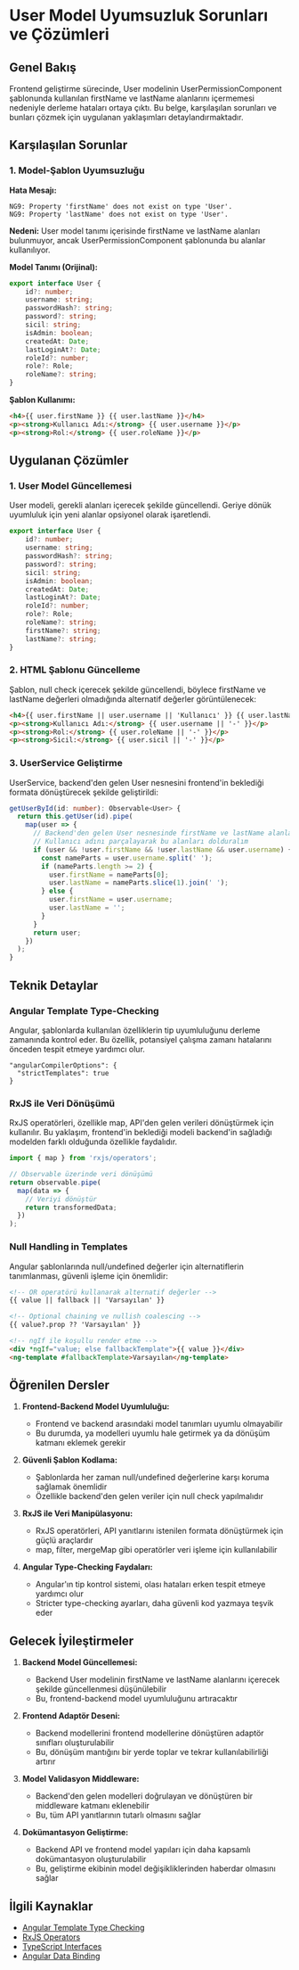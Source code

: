 # User Model Uyumsuzluk Sorunları ve Çözümleri

## Genel Bakış

Frontend geliştirme sürecinde, User modelinin UserPermissionComponent şablonunda kullanılan firstName ve lastName alanlarını içermemesi nedeniyle derleme hataları ortaya çıktı. Bu belge, karşılaşılan sorunları ve bunları çözmek için uygulanan yaklaşımları detaylandırmaktadır.

## Karşılaşılan Sorunlar

### 1. Model-Şablon Uyumsuzluğu

**Hata Mesajı:**
```
NG9: Property 'firstName' does not exist on type 'User'.
NG9: Property 'lastName' does not exist on type 'User'.
```

**Nedeni:**
User model tanımı içerisinde firstName ve lastName alanları bulunmuyor, ancak UserPermissionComponent şablonunda bu alanlar kullanılıyor.

**Model Tanımı (Orijinal):**
```typescript
export interface User {
    id?: number;
    username: string;
    passwordHash?: string;
    password?: string;
    sicil: string;
    isAdmin: boolean;
    createdAt: Date;
    lastLoginAt?: Date;
    roleId?: number;
    role?: Role;
    roleName?: string;
}
```

**Şablon Kullanımı:**
```html
<h4>{{ user.firstName }} {{ user.lastName }}</h4>
<p><strong>Kullanıcı Adı:</strong> {{ user.username }}</p>
<p><strong>Rol:</strong> {{ user.roleName }}</p>
```

## Uygulanan Çözümler

### 1. User Model Güncellemesi

User modeli, gerekli alanları içerecek şekilde güncellendi. Geriye dönük uyumluluk için yeni alanlar opsiyonel olarak işaretlendi.

```typescript
export interface User {
    id?: number;
    username: string;
    passwordHash?: string;
    password?: string;
    sicil: string;
    isAdmin: boolean;
    createdAt: Date;
    lastLoginAt?: Date;
    roleId?: number;
    role?: Role;
    roleName?: string;
    firstName?: string;
    lastName?: string;
}
```

### 2. HTML Şablonu Güncelleme

Şablon, null check içerecek şekilde güncellendi, böylece firstName ve lastName değerleri olmadığında alternatif değerler görüntülenecek:

```html
<h4>{{ user.firstName || user.username || 'Kullanıcı' }} {{ user.lastName || '' }}</h4>
<p><strong>Kullanıcı Adı:</strong> {{ user.username || '-' }}</p>
<p><strong>Rol:</strong> {{ user.roleName || '-' }}</p>
<p><strong>Sicil:</strong> {{ user.sicil || '-' }}</p>
```

### 3. UserService Geliştirme

UserService, backend'den gelen User nesnesini frontend'in beklediği formata dönüştürecek şekilde geliştirildi:

```typescript
getUserById(id: number): Observable<User> {
  return this.getUser(id).pipe(
    map(user => {
      // Backend'den gelen User nesnesinde firstName ve lastName alanları olmayabilir
      // Kullanıcı adını parçalayarak bu alanları dolduralım
      if (user && !user.firstName && !user.lastName && user.username) {
        const nameParts = user.username.split(' ');
        if (nameParts.length >= 2) {
          user.firstName = nameParts[0];
          user.lastName = nameParts.slice(1).join(' ');
        } else {
          user.firstName = user.username;
          user.lastName = '';
        }
      }
      return user;
    })
  );
}
```

## Teknik Detaylar

### Angular Template Type-Checking

Angular, şablonlarda kullanılan özelliklerin tip uyumluluğunu derleme zamanında kontrol eder. Bu özellik, potansiyel çalışma zamanı hatalarını önceden tespit etmeye yardımcı olur.

```
"angularCompilerOptions": {
  "strictTemplates": true
}
```

### RxJS ile Veri Dönüşümü

RxJS operatörleri, özellikle map, API'den gelen verileri dönüştürmek için kullanılır. Bu yaklaşım, frontend'in beklediği modeli backend'in sağladığı modelden farklı olduğunda özellikle faydalıdır.

```typescript
import { map } from 'rxjs/operators';

// Observable üzerinde veri dönüşümü
return observable.pipe(
  map(data => {
    // Veriyi dönüştür
    return transformedData;
  })
);
```

### Null Handling in Templates

Angular şablonlarında null/undefined değerler için alternatiflerin tanımlanması, güvenli işleme için önemlidir:

```html
<!-- OR operatörü kullanarak alternatif değerler -->
{{ value || fallback || 'Varsayılan' }}

<!-- Optional chaining ve nullish coalescing -->
{{ value?.prop ?? 'Varsayılan' }}

<!-- ngIf ile koşullu render etme -->
<div *ngIf="value; else fallbackTemplate">{{ value }}</div>
<ng-template #fallbackTemplate>Varsayılan</ng-template>
```

## Öğrenilen Dersler

1. **Frontend-Backend Model Uyumluluğu:**
   - Frontend ve backend arasındaki model tanımları uyumlu olmayabilir
   - Bu durumda, ya modelleri uyumlu hale getirmek ya da dönüşüm katmanı eklemek gerekir

2. **Güvenli Şablon Kodlama:**
   - Şablonlarda her zaman null/undefined değerlerine karşı koruma sağlamak önemlidir
   - Özellikle backend'den gelen veriler için null check yapılmalıdır

3. **RxJS ile Veri Manipülasyonu:**
   - RxJS operatörleri, API yanıtlarını istenilen formata dönüştürmek için güçlü araçlardır
   - map, filter, mergeMap gibi operatörler veri işleme için kullanılabilir

4. **Angular Type-Checking Faydaları:**
   - Angular'ın tip kontrol sistemi, olası hataları erken tespit etmeye yardımcı olur
   - Stricter type-checking ayarları, daha güvenli kod yazmaya teşvik eder

## Gelecek İyileştirmeler

1. **Backend Model Güncellemesi:**
   - Backend User modelinin firstName ve lastName alanlarını içerecek şekilde güncellenmesi düşünülebilir
   - Bu, frontend-backend model uyumluluğunu artıracaktır

2. **Frontend Adaptör Deseni:**
   - Backend modellerini frontend modellerine dönüştüren adaptör sınıfları oluşturulabilir
   - Bu, dönüşüm mantığını bir yerde toplar ve tekrar kullanılabilirliği artırır

3. **Model Validasyon Middleware:**
   - Backend'den gelen modelleri doğrulayan ve dönüştüren bir middleware katmanı eklenebilir
   - Bu, tüm API yanıtlarının tutarlı olmasını sağlar

4. **Dokümantasyon Geliştirme:**
   - Backend API ve frontend model yapıları için daha kapsamlı dokümantasyon oluşturulabilir
   - Bu, geliştirme ekibinin model değişikliklerinden haberdar olmasını sağlar

## İlgili Kaynaklar

- [Angular Template Type Checking](https://angular.io/guide/template-typecheck)
- [RxJS Operators](https://rxjs.dev/guide/operators)
- [TypeScript Interfaces](https://www.typescriptlang.org/docs/handbook/interfaces.html)
- [Angular Data Binding](https://angular.io/guide/binding-syntax) 